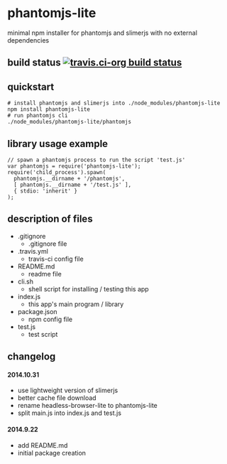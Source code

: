 phantomjs-lite
==============
minimal npm installer for phantomjs and slimerjs with no external dependencies



## build status [![travis.ci-org build status](https://api.travis-ci.org/kaizhu256/node-phantomjs-lite.svg)](https://travis-ci.org/kaizhu256/node-phantomjs-lite)



## quickstart
```
# install phantomjs and slimerjs into ./node_modules/phantomjs-lite
npm install phantomjs-lite
# run phantomjs cli
./node_modules/phantomjs-lite/phantomjs
```



## library usage example
```
// spawn a phantomjs process to run the script 'test.js'
var phantomjs = require('phantomjs-lite');
require('child_process').spawn(
  phantomjs.__dirname + '/phantomjs',
  [ phantomjs.__dirname + '/test.js' ],
  { stdio: 'inherit' }
);
```



## description of files
- .gitignore
  - .gitignore file
- .travis.yml
  - travis-ci config file
- README.md
  - readme file
- cli.sh
  - shell script for installing / testing this app
- index.js
  - this app's main program / library
- package.json
  - npm config file
- test.js
  - test script



## changelog
#### 2014.10.31
- use lightweight version of slimerjs
- better cache file download
- rename headless-browser-lite to phantomjs-lite
- split main.js into index.js and test.js

#### 2014.9.22
- add README.md
- initial package creation
